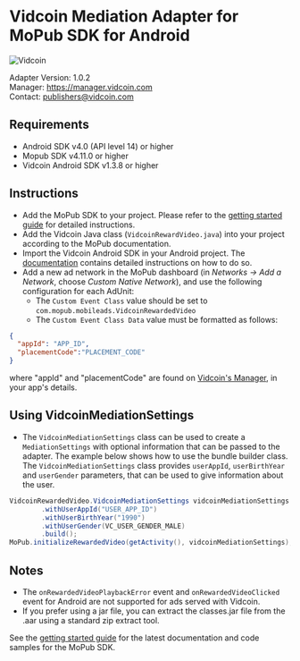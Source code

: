 # Vidcoin Mediation Adapter for MoPub SDK for Android
![Vidcoin](https://d3rud9259azp35.cloudfront.net/documentation/Vidcoin-Logo.png)

Adapter Version: 1.0.2    
Manager: https://manager.vidcoin.com    
Contact: publishers@vidcoin.com    

## Requirements
- Android SDK v4.0 (API level 14) or higher
- Mopub SDK v4.11.0 or higher
- Vidcoin Android SDK v1.3.8 or higher

## Instructions
- Add the MoPub SDK to your project. Please refer to the  [getting started guide](https://www.mopub.com/resources/docs/android-sdk-integration/android-getting-started/) for detailed instructions.
- Add the Vidcoin Java class (`VidcoinRewardVideo.java`) into your project according to the MoPub documentation.
- Import the Vidcoin Android SDK in your Android project. The  [documentation](https://github.com/VidCoin/VidCoin-Android-SDK/blob/master/Documentation.md) contains detailed instructions on how to do so.
- Add a new ad network in the MoPub dashboard (in  _Networks -> Add a Network_, choose _Custom Native Network_), and use the following configuration for each AdUnit:
    - The `Custom Event Class` value should be set to `com.mopub.mobileads.VidcoinRewardedVideo`
    - The `Custom Event Class Data` value must be formatted as follows:
```json
{
  "appId": "APP_ID",
  "placementCode":"PLACEMENT_CODE"
}
```
where "appId" and "placementCode" are found on  [Vidcoin's Manager](https://manager.vidcoin.com), in your app's details.

## Using VidcoinMediationSettings
- The `VidcoinMediationSettings` class can be used to create a `MediationSettings` with optional information that can be passed to the adapter. The example below shows how to use the bundle builder class. The `VidcoinMediationSettings` class provides `userAppId`, `userBirthYear` and `userGender` parameters, that can be used to give information about the user.
```java
VidcoinRewardedVideo.VidcoinMediationSettings vidcoinMediationSettings = new VidcoinRewardedVideo.VidcoinMediationSettings.Builder()
        .withUserAppId("USER_APP_ID")
        .withUserBirthYear("1990")
        .withUserGender(VC_USER_GENDER_MALE)
        .build();
MoPub.initializeRewardedVideo(getActivity(), vidcoinMediationSettings);
```

## Notes
- The `onRewardedVideoPlaybackError` event and `onRewardedVideoClicked` event for Android are not supported for ads served with Vidcoin.
- If you prefer using a jar file, you can extract the classes.jar file from the .aar using a standard zip extract tool.

See the  [getting started guide](https://www.mopub.com/resources/docs/android-sdk-integration/android-getting-started/) for the latest documentation and code samples for the MoPub SDK.
